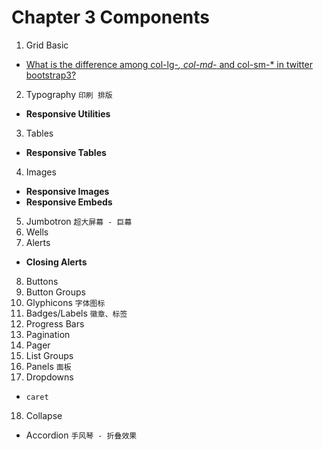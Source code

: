 # Chapter 3 Components

1. Grid Basic
  - [What is the difference among col-lg-*, col-md-* and col-sm-* in twitter bootstrap3?](http://stackoverflow.com/a/28654005/3414180)
2. Typography `印刷 排版`
  - **Responsive Utilities**
3. Tables
  - **Responsive Tables**
4. Images
  - **Responsive Images**
  - **Responsive Embeds**
5. Jumbotron `超大屏幕 - 巨幕`
6. Wells
7. Alerts
  - **Closing Alerts**
8. Buttons
9. Button Groups
10. Glyphicons `字体图标`
11. Badges/Labels `徽章、标签`
12. Progress Bars
13. Pagination
14. Pager
15. List Groups
16. Panels `面板`
17. Dropdowns
  - `caret`
18. Collapse
  - Accordion `手风琴 - 折叠效果`